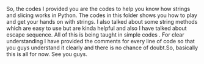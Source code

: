 So, the codes I provided you are the codes to help you know how strings and slicing works in Python. The codes in this folder shows you how to play and get your hands on with strings. I also talked about some string methods which are easy to use but are kinda helpful and also I have talked about escape sequence. All of this is being taught in simple codes . For clear understanding I have provided the comments for every line of code so that you guys understand it clearly and there is no chance of doubt.So, basically this is all for now. See you guys.
